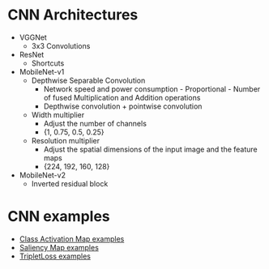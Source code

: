 # CNN Architectures
- VGGNet
  - 3x3 Convolutions
- ResNet
  - Shortcuts
- MobileNet-v1
  - Depthwise Separable Convolution
    - Network speed and power consumption - Proportional - Number of fused Multiplication and Addition operations
    - Depthwise convolution + pointwise convolution
  - Width multiplier 
    - Adjust the number of channels 
    - {1, 0.75, 0.5, 0.25}
  - Resolution multiplier 
    - Adjust the spatial dimensions of the input image and the feature maps
    - {224, 192, 160, 128}
- MobileNet-v2
  - Inverted residual block
   
# CNN examples

- [Class Activation Map examples](./ClassActivationMap/)
- [Saliency Map examples](./SaliencyMap/)
- [TripletLoss examples](./TripletLoss/)
